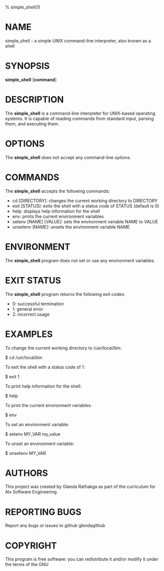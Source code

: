 % simple_shell(1) 

# NAME

simple_shell - a simple UNIX command-line interpreter, also known as a shell

# SYNOPSIS

**simple_shell** [**command**]

# DESCRIPTION

The **simple_shell** is a command-line interpreter for UNIX-based operating systems. It is capable of reading commands from standard input, parsing them, and executing them.

# OPTIONS

The **simple_shell** does not accept any command-line options.

# COMMANDS

The **simple_shell** accepts the following commands:

- cd [DIRECTORY]: changes the current working directory to DIRECTORY
- exit [STATUS]: exits the shell with a status code of STATUS (default is 0)
- help: displays help information for the shell
- env: prints the current environment variables
- setenv [NAME] [VALUE]: sets the environment variable NAME to VALUE
- unsetenv [NAME]: unsets the environment variable NAME

# ENVIRONMENT

The **simple_shell** program does not set or use any environment variables.

# EXIT STATUS

The **simple_shell** program returns the following exit codes:

- 0: successful termination
- 1: general error
- 2: incorrect usage

# EXAMPLES

To change the current working directory to /usr/local/bin:

$ cd /usr/local/bin


To exit the shell with a status code of 1:

$ exit 1

To print help information for the shell:

$ help

To print the current environment variables:

$ env

To set an environment variable:

$ setenv MY_VAR my_value

To unset an environment variable:

$ unsetenv MY_VAR

# AUTHORS

This project was created by Glanda Rathakga as part of the curriculum for Alx Software Engineering.

# REPORTING BUGS

Report any bugs or issues to github glendagithub

# COPYRIGHT

This program is free software: you can redistribute it and/or modify it under the terms of the GNU
